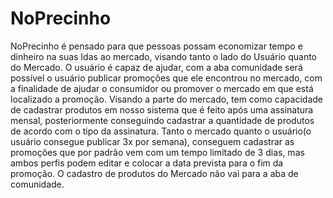 # NoPrecinho
NoPrecinho é pensado para que pessoas possam economizar tempo e dinheiro na suas Idas ao mercado, visando tanto o lado do Usuário quanto do Mercado. O usuário é capaz de ajudar, com a aba comunidade será possível o usuário publicar promoções que ele encontrou no mercado, com a finalidade de ajudar o consumidor ou promover o mercado em que está localizado a promoção.
Visando a parte do mercado, tem como capacidade de cadastrar produtos em nosso sistema que é feito após uma assinatura mensal, posteriormente conseguindo cadastrar a quantidade de produtos
de acordo com o tipo da assinatura. Tanto o mercado quanto o usuário(o usuário consegue publicar 3x por semana), conseguem cadastrar as promoções que por padrão vem com um tempo limitado de 3 dias, mas ambos perfis podem editar e colocar a data prevista para o fim da promoção. 
O cadastro de produtos do Mercado não vai para a aba de comunidade.


